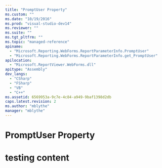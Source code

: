 ```yaml
---
title: "PromptUser Property"
ms.custom: ""
ms.date: "10/19/2016"
ms.prod: "visual-studio-dev14"
ms.reviewer: ""
ms.suite: ""
ms.tgt_pltfrm: ""
ms.topic: "managed-reference"
apiname: 
  - "Microsoft.Reporting.WebForms.ReportParameterInfo.PromptUser"
  - "Microsoft.Reporting.WebForms.ReportParameterInfo.get_PromptUser"
apilocation: 
  - "Microsoft.ReportViewer.WebForms.dll"
apitype: "Assembly"
dev_langs: 
  - "CSharp"
  - "FSharp"
  - "VB"
  - "C++"
ms.assetid: 6569953a-9c7e-4c84-a949-9baf1398d2db
caps.latest.revision: 2
ms.author: "mblythe"
manager: "mblythe"
---
```

# PromptUser Property
# testing content